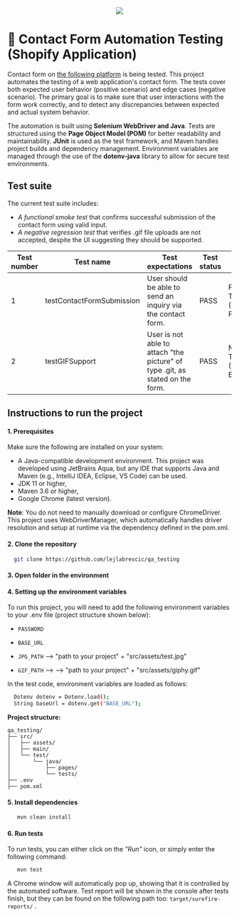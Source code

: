 <p align="center">
  <img src="https://media.tenor.com/cI3eAVLXj48AAAAC/hello-world.gif" />


# 🔗 Contact Form Automation Testing (Shopify Application)
Contact form on [the following platform](https://qa-test-pc.myshopify.com/pages) is being tested. This project automates the testing of a web application's contact form. The tests cover both expected user behavior (positive scenario) and edge cases (negative scenario). The primary goal is to make sure that user interactions with the form work correctly, and to detect any discrepancies between expected and actual system behavior.

The automation is built using **Selenium WebDriver and Java**. Tests are structured using the **Page Object Model (POM)** for better readability and maintainability. **JUnit** is used as the test framework, and Maven handles project builds and dependency management. Environment variables are managed through the use of the **dotenv-java** library to allow for secure test environments.

## Test suite

The current test suite includes:

-  _A functional smoke test_ that confirms successful submission of the contact form using valid input.
-  _A negative regression test_ that verifies .gif file uploads are not accepted, despite the UI suggesting they should be supported.

Test number | Test name |Test expectations  | Test status | Test type |
--- | --- | --- | --- |--- |
1 | testContactFormSubmission | User should be able to send an inquiry via the contact form. | PASS | Functional Test (Smoke, Positive)  |
2 | testGIFSupport | User is not able to attach "the picture" of type .git, as stated on the form. | PASS  | Negative Test (Regression, Exploratory) |

## Instructions to run the project
#### 1. Prerequisites
Make sure the following are installed on your system:

- A Java-compatible development environment. This project was developed using JetBrains Aqua, but any IDE that supports Java and Maven (e.g., IntelliJ IDEA, Eclipse, VS Code) can be used.
- JDK 11 or higher,
- Maven 3.6 or higher,
- Google Chrome (latest version).

**Note**: You do not need to manually download or configure ChromeDriver. This project uses WebDriverManager, which automatically handles driver resolution and setup at runtime via the dependency defined in the pom.xml.

#### 2. Clone the repository
```bash
  git clone https://github.com/lejlabrescic/qa_testing
```
#### 3. Open folder in the environment 

#### 4. Setting up the environment variables 
To run this project, you will need to add the following environment variables to your .env file (project structure shown below): 

- `PASSWORD`

- `BASE_URL` 
- `JPG_PATH` --> "path to your project" + "src/assets/test.jpg"
- `GIF_PATH` --> --> "path to your project" + "src/assets/giphy.gif"


In the test code, environment variables are loaded as follows:

```bash
  Dotenv dotenv = Dotenv.load();
  String baseUrl = dotenv.get("BASE_URL");
```

**Project structure:**
```plaintext
qa_testing/
├── src/
│   ├── assets/                
│   ├── main/
│   └── test/
│       └── java/
│           ├── pages/         
│           └── tests/         
├── .env                       
├── pom.xml

```
#### 5. Install dependencies 

```bash
   mvn clean install

```
#### 6. Run tests 

To run tests, you can either click on the _"Run"_ icon, or simply enter the following command: 
```bash
   mvn test

```
A Chrome window will automatically pop up, showing that it is controlled by the automated software. Test report will be shown in the console after tests finish, but they can be found on the following path too:  `target/surefire-reports/` . 
